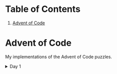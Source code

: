 
# Table of Contents

1.  [Advent of Code](#org9592288)



<a id="org9592288"></a>

# Advent of Code

My implementations of the Advent of Code puzzles.

<details>
<summary>Day 1</summary>
SPOILER
</details>

